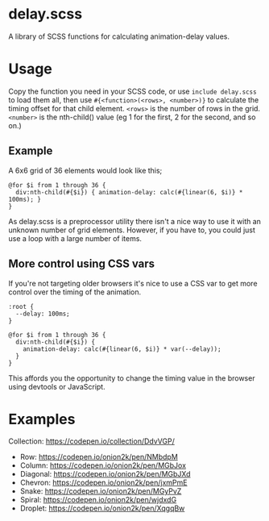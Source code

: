 # delay.scss

A library of SCSS functions for calculating animation-delay values.

# Usage

Copy the function you need in your SCSS code, or use `include delay.scss` to load them all, then use `#{<function>(<rows>, <number>)}` to calculate the timing offset for that child element. `<rows>` is the number of rows in the grid. `<number>` is the nth-child() value (eg 1 for the first, 2 for the second, and so on.)

## Example

A 6x6 grid of 36 elements would look like this;

```
@for $i from 1 through 36 {
  div:nth-child(#{$i}) { animation-delay: calc(#{linear(6, $i)} * 100ms); }
}
```

As delay.scss is a preprocessor utility there isn't a nice way to use it with an unknown number of grid elements. However, if you have to, you could just use a loop with a large number of items.

## More control using CSS vars

If you're not targeting older browsers it's nice to use a CSS var to get more control over the timing of the animation.

```
:root {
  --delay: 100ms;
}

@for $i from 1 through 36 {
  div:nth-child(#{$i}) {
    animation-delay: calc(#{linear(6, $i)} * var(--delay));
  }
}
```

This affords you the opportunity to change the timing value in the browser using devtools or JavaScript.

# Examples

Collection: https://codepen.io/collection/DdvVGP/

* Row: https://codepen.io/onion2k/pen/NMbdpM
* Column: https://codepen.io/onion2k/pen/MGbJox
* Diagonal: https://codepen.io/onion2k/pen/MGbJXd
* Chevron: https://codepen.io/onion2k/pen/jxmPmE
* Snake: https://codepen.io/onion2k/pen/MGyPvZ
* Spiral: https://codepen.io/onion2k/pen/wjdxdG
* Droplet: https://codepen.io/onion2k/pen/XqgqBw
